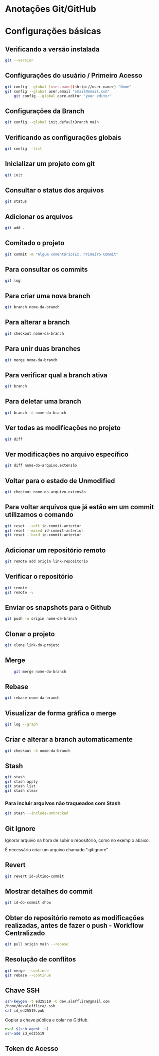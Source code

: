 # Anotações Git/GitHub

# Configurações básicas

## Verificando a versão instalada

```bash
git --version
```

## Configurações do usuário / Primeiro Acesso

```bash
git config --global [user.name](<http://user.name>) "Nome"
git config --global user.email "email@email.com"
	git config --global core.editor "your editor"
```

## Configurações da Branch

```bash
git config --global init.defaultBranch main
```

## Verificando as configurações globais

```bash
git config --list
```

## Inicializar um projeto com git

```bash
git init
```

## Consultar o status dos arquivos

```bash
git status
```

## Adicionar os arquivos

```bash
git add .
```

## Comitado o projeto

```bash
git commit -m "Algum comentário(Ex. Primeiro COmmit"
```

## Para consultar os commits

```bash
git log
```

## Para criar uma nova branch

```bash
git branch nome-da-branch
```

## Para alterar a branch

```bash
git checkout nome-da-branch
```

## Para unir duas branches

```bash
git merge nome-da-branch
```

## Para verificar qual a branch ativa

```bash
git branch
```

## Para deletar uma branch

```bash
git branch -d nome-da-branch
```

## Ver todas as modificações no projeto

```bash
git diff
```

## Ver modificações no arquivo específico

```bash
git diff nome-do-arquivo.extensão
```

## Voltar para o estado de Unmodified

```bash
git checkout nome-do-arquivo.extensão
```

## Para voltar arquivos que já estão em um commit utilizamos o comando

```bash
git reset --soft id-commit-anterior
git reset --mixed id-commit-anterior
git reset --hard id-commit-anterior
```

## Adicionar um repositório remoto

```bash
git remote add origin link-repositorio
```

## Verificar o repositório

```bash
git remote
git remote -v
```

## Enviar os snapshots para o Github

```bash
git push -u origin nome-da-branch
```

## Clonar o projeto

```bash
git clone link-do-projeto
```

## Merge

```bash
	git merge nome-da-branch
```

## Rebase

```bash
git rebase nome-da-branch
```

## Visualizar de forma gráfica o merge

```bash
git log --graph
```

## Criar e alterar a branch automaticamente

```bash
git checkout -b nome-da-branch
```

## Stash

```bash
git stash
git stash apply
git stash list
git stash clear
```

### Para incluir arquivos não traqueados com Stash

```bash
git stash --include-untracked
```

## Git Ignore

Ignorar  arquivo na hora de subir o repositório, como no exemplo abaixo.

É necessário criar um arquivo chamado “.gitignore”

## Revert

```bash
git revert id-ultimo-commit
```

## Mostrar detalhes do commit

```bash
git id-do-commit show
```

## Obter do repositório remoto as modificações realizadas, antes de fazer o push - Workflow Centralizado

```bash
git pull origin main --rebase
```

## Resolução de conflitos

```bash
git merge --continue
git rebase --continue
```

## Chave SSH

```bash
ssh-keygen -t ed25519 -C dev.alefflira@gmail.com 
/home/devalefflira/.ssh
cat id_ed25519.pub
```

Copiar a chave pública e colar no GitHub.

```bash
eval $(ssh-agent -s)
ssh-add id_ed25519
```

## Token de Acesso